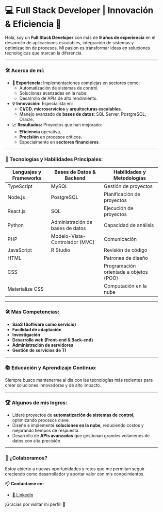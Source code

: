 # 💻 Full Stack Developer | Innovación & Eficiencia 🚀

Hola, soy un **Full Stack Developer** con más de **9 años de experiencia** en el desarrollo de aplicaciones escalables, integración de sistemas y optimización de procesos. Mi pasión es transformar ideas en soluciones tecnológicas que marcan la diferencia. 

---

### 🛠️ Acerca de mí:
- **🎯 Experiencia:** Implementaciones complejas en sectores como:
  - Automatización de sistemas de control.
  - Soluciones avanzadas en la nube.
  - Desarrollo de APIs de alto rendimiento.
- **💡 Innovación:** Especialista en:
  - **CI/CD**, **microservicios** y **arquitecturas escalables**.
  - Manejo avanzado de **bases de datos**: SQL Server, PostgreSQL, Oracle.
- **📈 Resultados:** Proyectos que han mejorado:
  - **Eficiencia** operativa.
  - **Precisión** en procesos críticos.
  - Especialmente en **sectores financieros**.

---

### 🚀 Tecnologías y Habilidades Principales:

| **Lenguajes y Frameworks**        | **Bases de Datos & Backend**       | **Habilidades y Metodologías**         |
|------------------------------------|------------------------------------|----------------------------------------|
| TypeScript                         | MySQL                              | Gestión de proyectos                   |
| Node.js                            | PostgreSQL                         | Planificación de proyectos             |
| React.js                           | SQL                                | Ejecución de proyectos                 |
| Python                             | Administración de bases de datos   | Capacidad de análisis                  |
| PHP                                | Modelo-Vista-Controlador (MVC)     | Comunicación                           |
| JavaScript                         | R Studio                           | Revisión de código                     |
| HTML                               |                                    | Patrones de diseño                     |
| CSS                                |                                    | Programación orientada a objetos (POO) |
| Materialize CSS                    |                                    | Computación en la nube                 |

---

### 🛠️ Más Competencias:
- **SaaS (Software como servicio)**
- **Facilidad de adaptación**
- **Investigación**
- **Desarrollo web (Front-end & Back-end)**
- **Administración de servidores**
- **Gestión de servicios de TI**

---

### 📚 Educación y Aprendizaje Continuo:
Siempre busco mantenerme al día con las tecnologías más recientes para crear soluciones innovadoras y de alto impacto.

---

### 🏆 Algunos de mis logros:
- Lideré proyectos de **automatización de sistemas de control**, optimizando procesos clave.
- Diseñé e implementé **soluciones en la nube**, reduciendo costos y mejorando tiempos de respuesta.
- Desarrollo de **APIs avanzadas** que gestionan grandes volúmenes de datos con alta precisión.

---

### 🤝 ¿Colaboramos?
Estoy abierto a nuevas oportunidades y retos que me permitan seguir creciendo como desarrollador y aportar valor con mis conocimientos.

📫 **Contáctame en:**
- [💼 LinkedIn](https://www.linkedin.com/in/bryan-alejandro-chamba-freire-fsd/)

¡Gracias por visitar mi perfil! 🚀
